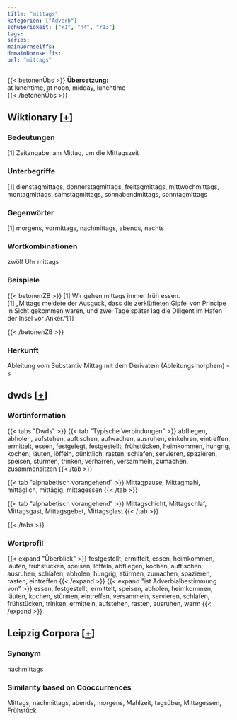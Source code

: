 ```yaml
---
title: "mittags"
kategorien: ["Adverb"]
schwierigkeit: ["k1", "h4", "r13"]
tags:
series:
mainDornseiffs:
domainDornseiffs:
url: "mittags"
---
```


{{< betonenÜbs >}}
**Übersetzung:**  
at lunchtime, at noon, midday, lunchtime  
{{< /betonenÜbs >}}

## Wiktionary [[+](https://de.wiktionary.org/wiki/mittags)]

### Bedeutungen
[1] Zeitangabe: am Mittag, um die Mittagszeit  

### Unterbegriffe
[1] dienstagmittags, donnerstagmittags, freitagmittags, mittwochmittags, montagmittags, samstagmittags, sonnabendmittags, sonntagmittags  

### Gegenwörter
[1] morgens, vormittags, nachmittags, abends, nachts  

### Wortkombinationen
zwölf Uhr mittags  

### Beispiele
{{< betonenZB >}}
[1] Wir gehen mittags immer früh essen.  
[1] „Mittags meldete der Ausguck, dass die zerklüfteten Gipfel von Principe in Sicht gekommen waren, und zwei Tage später lag die Diligent im Hafen der Insel vor Anker.“[1]  

{{< /betonenZB >}}
### Herkunft
Ableitung vom Substantiv Mittag mit dem Derivatem (Ableitungsmorphem) -s  



## dwds [[+](https://www.dwds.de/wb/mittags)]

### Wortinformation
{{< tabs "Dwds" >}}
{{< tab "Typische Verbindungen" >}}
abfliegen, abholen, aufstehen, auftischen, aufwachen, ausruhen, einkehren, eintreffen, ermittelt, essen, festgelegt, festgestellt, frühstücken, heimkommen, hungrig, kochen, läuten, löffeln, pünktlich, rasten, schlafen, servieren, spazieren, speisen, stürmen, trinken, verharren, versammeln, zumachen, zusammensitzen
{{< /tab >}}

{{< tab "alphabetisch vorangehend" >}}
Mittagpause, Mittagmahl, mittäglich, mittägig, mittagessen
{{< /tab >}}

{{< tab "alphabetisch vorangehend" >}}
Mittagschicht, Mittagschlaf, Mittagsgast, Mittagsgebet, Mittagsglast
{{< /tab >}}

{{< /tabs >}}

### Wortprofil
{{< expand "Überblick" >}} festgestellt, ermittelt, essen, heimkommen, läuten, frühstücken, speisen, löffeln, abfliegen, kochen, auftischen, ausruhen, schlafen, abholen, hungrig, stürmen, zumachen, spazieren, rasten, eintreffen {{< /expand >}}
{{< expand "ist Adverbialbestimmung von" >}} essen, festgestellt, ermittelt, speisen, abholen, heimkommen, läuten, kochen, stürmen, eintreffen, versammeln, servieren, schlafen, frühstücken, trinken, ermitteln, aufstehen, rasten, ausruhen, warm {{< /expand >}}

## Leipzig Corpora [[+](https://corpora.uni-leipzig.de/en/res?word=mittags&corpusId=deu_newscrawl-public_2018)]


### Synonym
nachmittags


### Similarity based on Cooccurrences
Mittags, nachmittags, abends, morgens, Mahlzeit, tagsüber, Mittagessen, Frühstück

